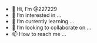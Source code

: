 - 👋 Hi, I’m @227229
- 👀 I’m interested in ...
- 🌱 I’m currently learning ...
- 💞️ I’m looking to collaborate on ...
- 📫 How to reach me ...

<!---
227229/227229 is a ✨ special ✨ repository because its `README.md` (this file) appears on your GitHub profile.
You can click the Preview link to take a look at your changes.
--->
